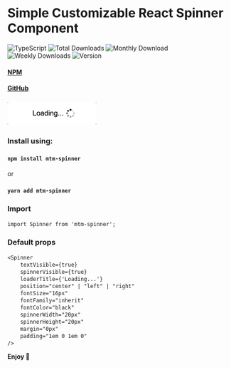 # Simple Customizable React Spinner Component
![TypeScript](https://img.shields.io/badge/TypeScript-TS-blue)
![Total Downloads](https://img.shields.io/npm/dt/mtm-spinner)
![Monthly Download](https://img.shields.io/npm/dm/mtm-spinner)
![Weekly Downloads](https://img.shields.io/npm/dw/mtm-spinner)
![Version](https://img.shields.io/npm/v/mtm-spinner)

#### [NPM](https://www.npmjs.com/package/mtm-spinner)

#### [GitHub](https://github.com/karolis-kimtys/spinner)

<!-- ### ![Image](image.png) -->
### ![GIF](image.gif)

### Install using:
#### `npm install mtm-spinner`
or
#### `yarn add mtm-spinner`

### Import
```
import Spinner from 'mtm-spinner';
```

### Default props
```
<Spinner
    textVisible={true}
    spinnerVisible={true}
    loaderTitle={'Loading...'}
    position="center" | "left" | "right"
    fontSize="16px"
    fontFamily="inherit"
    fontColor="black"
    spinnerWidth="20px"
    spinnerHeight="20px"
    margin="0px"
    padding="1em 0 1em 0"
/>
```  

**Enjoy 🚀**
